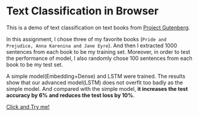 # Text Classification in Browser

This is a demo of text classification on text books from [Project Gutenberg](https://www.gutenberg.org/). 

In this assignment, I chose three of my favorite books (`Pride and Prejudice, Anna Karenina and Jane Eyre`). And then I extracted 1000 sentences from each book to be my training set. Moreover, in order to test the performance of model, I also randomly chose 100 sentences from each book to be my test set. 

A simple model(Embedding+Dense) and LSTM were trained. The results show that our advanced model(LSTM) does not overfit too badly as the simple model. And compared with the simple model, **it increases the test accuracy by 6% and reduces the test loss by 10%**. 

[Click and Try me!](https://hongyu-li.github.io/hw4/)
